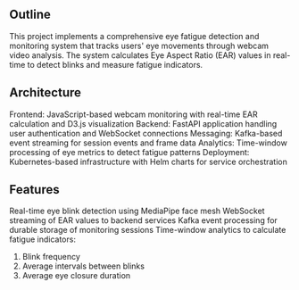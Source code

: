 ## Outline

This project implements a comprehensive eye fatigue detection and monitoring system that tracks users' eye movements through webcam video analysis. The system calculates Eye Aspect Ratio (EAR) values in real-time to detect blinks and measure fatigue indicators.

## Architecture
Frontend: JavaScript-based webcam monitoring with real-time EAR calculation and D3.js visualization
Backend: FastAPI application handling user authentication and WebSocket connections
Messaging: Kafka-based event streaming for session events and frame data
Analytics: Time-window processing of eye metrics to detect fatigue patterns
Deployment: Kubernetes-based infrastructure with Helm charts for service orchestration

## Features
Real-time eye blink detection using MediaPipe face mesh
WebSocket streaming of EAR values to backend services
Kafka event processing for durable storage of monitoring sessions
Time-window analytics to calculate fatigue indicators:

1. Blink frequency
2. Average intervals between blinks
3. Average eye closure duration